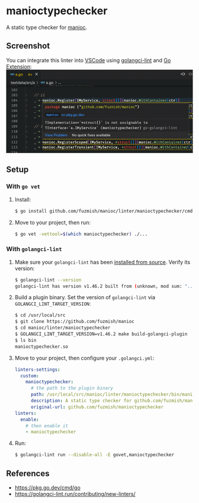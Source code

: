 # manioctypechecker

A static type checker for [manioc](https://github.com/fuzmish/manioc).

## Screenshot

You can integrate this linter into [VSCode](https://code.visualstudio.com/) using [golangci-lint](https://github.com/golangci/golangci-lint) and [Go Extension](https://marketplace.visualstudio.com/items?itemName=golang.Go):  
![screenshot-manioctypechecker.png](docs/screenshot-manioctypechecker.png)

## Setup

### With `go vet`

1. Install:
   ```sh
   $ go install github.com/fuzmish/manioc/linter/manioctypechecker/cmd/manioctypechecker@latest
   ```
2. Move to your project, then run:
   ```sh
   $ go vet -vettool=$(which manioctypechecker) ./...
   ```

### With `golangci-lint`

1. Make sure your `golangci-lint` has been [installed from source](https://golangci-lint.run/usage/install/#install-from-source). Verify its version:
   ```sh
   $ golangci-lint --version
   golangci-lint has version v1.46.2 built from (unknown, mod sum: "...") on (unknown)
   ```
2. Build a plugin binary. Set the version of `golangci-lint` via `GOLANGCI_LINT_TARGET_VERSION`:
   ```sh
   $ cd /usr/local/src
   $ git clone https://github.com/fuzmish/manioc
   $ cd manioc/linter/manioctypechecker
   $ GOLANGCI_LINT_TARGET_VERSION=v1.46.2 make build-golangci-plugin
   $ ls bin
   manioctypechecker.so
   ```
3. Move to your project, then configure your `.golangci.yml`:
   ```yml
   linters-settings:
     custom:
       manioctypechecker:
         # the path to the plugin binary
         path: /usr/local/src/manioc/linter/manioctypechecker/bin/manioctypechecker.so
         description: A static type checker for github.com/fuzmish/manioc
         original-url: github.com/fuzmish/manioctypechecker
   linters:
     enable:
       # then enable it
       - manioctypechecker
   ```
4. Run:
   ```sh
   $ golangci-lint run --disable-all -E govet,manioctypechecker
   ```

## References

- https://pkg.go.dev/cmd/go
- https://golangci-lint.run/contributing/new-linters/
